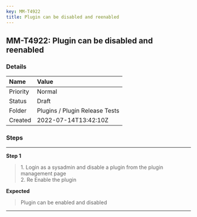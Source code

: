```yaml
---
key: MM-T4922
title: Plugin can be disabled and reenabled
---
```


## MM-T4922: Plugin can be disabled and reenabled

### Details

| Name     | Value                          |
| :------- | :----------------------------- |
| Priority | Normal                         |
| Status   | Draft                          |
| Folder   | Plugins / Plugin Release Tests |
| Created  | 2022-07-14T13:42:10Z           |

### Steps

<hr/>

**Step 1**

> <article>1. Login as a sysadmin and disable a plugin from the plugin management page<br />2. Re Enable the plugin</article>

**Expected**

> <article>Plugin can be enabled and disabled</article>

<hr/>
